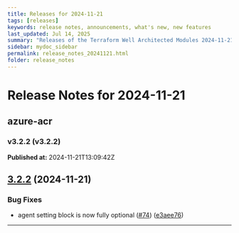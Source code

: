 ```yaml
---
title: Releases for 2024-11-21
tags: [releases]
keywords: release notes, announcements, what's new, new features
last_updated: Jul 14, 2025
summary: "Releases of the Terraform Well Architected Modules 2024-11-21"
sidebar: mydoc_sidebar
permalink: release_notes_20241121.html
folder: release_notes
---
```


# Release Notes for 2024-11-21

## azure-acr
### v3.2.2 (v3.2.2)
**Published at:** 2024-11-21T13:09:42Z

## [3.2.2](https://github.com/CloudNationHQ/terraform-azure-acr/compare/v3.2.1...v3.2.2) (2024-11-21)


### Bug Fixes

* agent setting block is now fully optional ([#74](https://github.com/CloudNationHQ/terraform-azure-acr/issues/74)) ([e3aee76](https://github.com/CloudNationHQ/terraform-azure-acr/commit/e3aee76a4477b2169f26bd42fedaea3a01840643))

---

